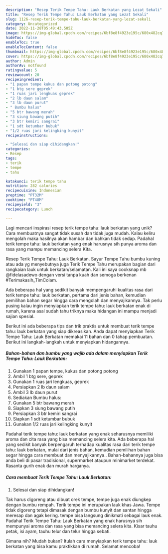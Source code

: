 ```yaml
---
description: "Resep Terik Tempe Tahu: Lauk Berkatan yang Lezat Sekali"
title: "Resep Terik Tempe Tahu: Lauk Berkatan yang Lezat Sekali"
slug: 1126-resep-terik-tempe-tahu-lauk-berkatan-yang-lezat-sekali
category: Uncategorized
date: 2022-11-28T05:49:43.505Z
image: https://img-global.cpcdn.com/recipes/6bf8e8f4923e195c/680x482cq70/terik-tempe-tahu-lauk-berkatan-foto-resep-utama.jpg
hideToc: false
enableToc: true
enableTocContent: false
thumbnail: https://img-global.cpcdn.com/recipes/6bf8e8f4923e195c/680x482cq70/terik-tempe-tahu-lauk-berkatan-foto-resep-utama.jpg
cover: https://img-global.cpcdn.com/recipes/6bf8e8f4923e195c/680x482cq70/terik-tempe-tahu-lauk-berkatan-foto-resep-utama.jpg
author: Admin
authorAv: notfound
ratingvalue: 5
reviewcount: 20
recipeingredient:
- "1 papan tempe kukus dan potong potong"
- "1 btg sere geprek"
- "1 ruas jari lengkuas geprek"
- "2 lb daun salam"
- "3 lb daun purut"
- " Bumbu halus"
- "5 btr bawang merah"
- "3 siung bawang putih"
- "3 btr kemiri sangrai"
- "1 sdt ketumbar bubuk"
- "1/2 ruas jari kelingking kunyit"
recipeinstructions:

- "Selesai dan siap dihidangkan!"
categories:
- Resep
tags:
- terik
- tempe
- tahu

katakunci: terik tempe tahu 
nutrition: 282 calories
recipecuisine: Indonesian
preptime: "PT32M"
cooktime: "PT48M"
recipeyield: "3"
recipecategory: Lunch

---
```





Lagi mencari inspirasi resep terik tempe tahu: lauk berkatan yang unik? Cara membuatnya sangat tidak susah dan tidak juga mudah. Kalau keliru mengolah maka hasilnya akan hambar dan bahkan tidak sedap. Padahal terik tempe tahu: lauk berkatan yang enak harusnya sih punya aroma dan rasa yang mampu memancing selera Kita.





Resep Terik Tempe Tahu: Lauk Berkatan. Sayur Tempe Tahu bumbu kuning atau ada yg menyebutnya juga Terik Tempe Tahu merupakan bagian dari rangkaian lauk untuk berkatan/selamatan. Kali ini saya cooksnap mb @fidelasadewo dengan versi tanpa kuah dan semoga berkenan #Terimakasih_TimColam.

Ada beberapa hal yang sedikit banyak mempengaruhi kualitas rasa dari terik tempe tahu: lauk berkatan, pertama dari jenis bahan, kemudian pemilihan bahan segar hingga cara mengolah dan menyajikannya. Tak perlu pusing kalau ingin menyiapkan terik tempe tahu: lauk berkatan enak di rumah, karena asal sudah tahu triknya maka hidangan ini mampu menjadi sajian spesial.






Berikut ini ada beberapa tips dan trik praktis untuk membuat terik tempe tahu: lauk berkatan yang siap dikreasikan. Anda dapat menyiapkan Terik Tempe Tahu: Lauk Berkatan memakai 11 bahan dan 0 tahap pembuatan. Berikut ini langkah-langkah untuk menyiapkan hidangannya.

<!--inarticleads1-->

##### Bahan-bahan dan bumbu yang wajib ada dalam menyiapkan Terik Tempe Tahu: Lauk Berkatan:

1. Gunakan 1 papan tempe, kukus dan potong potong
1. Ambil 1 btg sere, geprek
1. Gunakan 1 ruas jari lengkuas, geprek
1. Persiapkan 2 lb daun salam
1. Ambil 3 lb daun purut
1. Sediakan  Bumbu halus:
1. Gunakan 5 btr bawang merah
1. Siapkan 3 siung bawang putih
1. Persiapkan 3 btr kemiri sangrai
1. Siapkan 1 sdt ketumbar bubuk
1. Gunakan 1/2 ruas jari kelingking kunyit


Padahal terik tempe tahu: lauk berkatan yang enak seharusnya memiliki aroma dan cita rasa yang bisa memancing selera kita. Ada beberapa hal yang sedikit banyak berpengaruh terhadap kualitas rasa dari terik tempe tahu: lauk berkatan, mulai dari jenis bahan, kemudian pemilihan bahan segar hingga cara membuat dan menyajikannya.. Bahan-bahannya juga bisa anda beli di pasar tradisional, supermarket ataupun minimarket terdekat. Rasanta gurih enak dan murah harganya. 

<!--inarticleads2-->

##### Cara membuat Terik Tempe Tahu: Lauk Berkatan:


1. Selesai dan siap dihidangkan!

Tak harus digoreng atau dibuat orek tempe, tempe juga enak diungkep dengan bumbu rempah. Terik tempe ini merupakan lauk khas Jawa. Tempe tidak digoreng tetapi dimasak dengan bumbu kunyit dan santan hingga meresap dan agak kering. tempe bisa langsung dinikmati sebagai lauk enak. Padahal Terik Tempe Tahu: Lauk Berkatan yang enak harusnya sih mempunyai aroma dan rasa yang bisa memancing selera kita. Kisar tauhu petak, isi ayam, tauhu telur dan telur hingga sebati. 

Gimana nih? Mudah bukan? Itulah cara menyiapkan terik tempe tahu: lauk berkatan yang bisa kamu praktikkan di rumah. Selamat mencoba!
